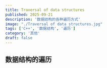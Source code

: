 ```yaml
---
title: Traversal of data structures
published: 2025-09-21
description: '数据结构的各种遍历方式'
image: "./Traversal of data structures.jpg"
tags: ['C++', '数据结构', '遍历']
category: '其他'
draft: false 
---
```


## 数据结构的遍历
